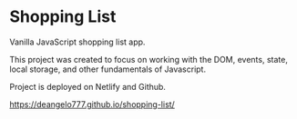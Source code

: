 <!-- @format -->

# Shopping List

Vanilla JavaScript shopping list app.

This project was created to focus on working with the DOM, events, state, local storage, and other fundamentals of Javascript.

Project is deployed on Netlify and Github.

https://deangelo777.github.io/shopping-list/
